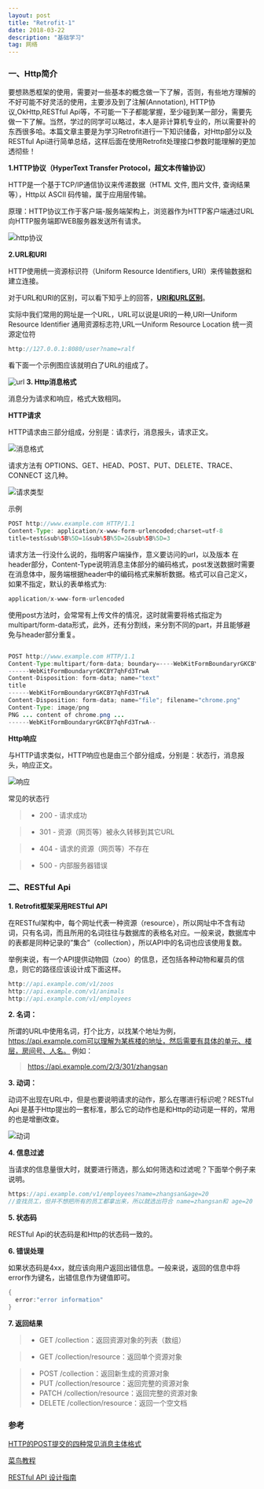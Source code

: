 ```yaml
---
layout: post
title: "Retrofit-1"
date: 2018-03-22
description: "基础学习"
tag: 网络
---
```


### 一、Http简介

要想熟悉框架的使用，需要对一些基本的概念做一下了解，否则，有些地方理解的不好可能不好灵活的使用，主要涉及到了注解(Annotation),
HTTP协议,OkHttp,RESTful Api等，不可能一下子都能掌握，至少碰到某一部分，需要先做一下了解。当然，学过的同学可以略过，本人是非计算机专业的，所以需要补的东西很多哈。本篇文章主要是为学习Retrofit进行一下知识储备，对Http部分以及RESTful Api进行简单总结，这样后面在使用Retrofit处理接口参数时能理解的更加透彻些！


 **1.HTTP协议（HyperText Transfer Protocol，超文本传输协议）**

HTTP是一个基于TCP/IP通信协议来传递数据（HTML 文件, 图片文件, 查询结果等），Http以 ASCII 码传输，属于应用层传输。

原理：HTTP协议工作于客户端-服务端架构上，浏览器作为HTTP客户端通过URL向HTTP服务端即WEB服务器发送所有请求。

![http协议](http://p0c1ordis.bkt.clouddn.com/retrofit-1-http.PNG)


**2.URL和URI**

HTTP使用统一资源标识符（Uniform Resource Identifiers, URI）来传输数据和建立连接。

对于URL和URI的区别，可以看下知乎上的回答，[**URI和URL区别**](https://www.zhihu.com/question/21950864)。

实际中我们常用的网址是一个URL，URL可以说是URI的一种,URI—Uniform Resource Identifier 通用资源标志符,URL—Uniform Resource Location 统一资源定位符
```java
http://127.0.0.1:8080/user?name=ralf
```
看下面一个示例图应该就明白了URL的组成了。

![url](http://p0c1ordis.bkt.clouddn.com/retrofit-1-url.PNG)
**3. Http消息格式**

消息分为请求和响应，格式大致相同。

**HTTP请求**

HTTP请求由三部分组成，分别是：请求行，消息报头，请求正文。

![消息格式](http://p0c1ordis.bkt.clouddn.com/retrofit-1-%E8%AF%B7%E6%B1%82%E7%BB%93%E6%9E%84.PNG)

请求方法有 OPTIONS、GET、HEAD、POST、PUT、DELETE、TRACE、CONNECT 这几种。

![请求类型](http://p0c1ordis.bkt.clouddn.com/retrofit-1-%E8%AF%B7%E6%B1%82%E7%B1%BB%E5%9E%8B.PNG)

示例

```java
POST http://www.example.com HTTP/1.1
Content-Type: application/x-www-form-urlencoded;charset=utf-8
title=test&sub%5B%5D=1&sub%5B%5D=2&sub%5B%5D=3
```

请求方法一行没什么说的，指明客户端操作，意义要访问的url，以及版本
在header部分，Content-Type说明消息主体部分的编码格式，post发送数据时需要在消息体中，服务端根据header中的编码格式来解析数据。格式可以自己定义，如果不指定，默认的表单格式为:

```java
application/x-www-form-urlencoded
```

使用post方法时，会常常有上传文件的情况，这时就需要将格式指定为 multipart/form-data形式，此外，还有分割线，来分割不同的part，并且能够避免与header部分重复。

```java

POST http://www.example.com HTTP/1.1
Content-Type:multipart/form-data; boundary=----WebKitFormBoundaryrGKCBY7qhFd3TrwA
------WebKitFormBoundaryrGKCBY7qhFd3TrwA
Content-Disposition: form-data; name="text"
title
------WebKitFormBoundaryrGKCBY7qhFd3TrwA
Content-Disposition: form-data; name="file"; filename="chrome.png"
Content-Type: image/png
PNG ... content of chrome.png ...
------WebKitFormBoundaryrGKCBY7qhFd3TrwA--
```

**Http响应**

与HTTP请求类似，HTTP响应也是由三个部分组成，分别是：状态行，消息报头，响应正文。

![响应](http://p0c1ordis.bkt.clouddn.com/retrofit-1-%E7%8A%B6%E6%80%81%E8%A1%8C.PNG)

常见的状态行

>* 200 - 请求成功

>* 301 - 资源（网页等）被永久转移到其它URL

>* 404 - 请求的资源（网页等）不存在

>* 500 - 内部服务器错误



### 二、RESTful Api

**1. Retrofit框架采用RESTful API**

在RESTful架构中，每个网址代表一种资源（resource），所以网址中不含有动词，只有名词，而且所用的名词往往与数据库的表格名对应。一般来说，数据库中的表都是同种记录的”集合”（collection），所以API中的名词也应该使用复数。

举例来说，有一个API提供动物园（zoo）的信息，还包括各种动物和雇员的信息，则它的路径应该设计成下面这样。


```java
http://api.example.com/v1/zoos
http://api.example.com/v1/animals
http://api.example.com/v1/employees

```
**2. 名词：**

所谓的URL中使用名词，打个比方，以找某个地址为例，https://api.example.com可以理解为某栋楼的地址，然后需要有具体的单元、楼层，房间号、人名。
例如：

> https://api.example.com/2/3/301/zhangsan

**3. 动词：**

动词不出现在URL中，但是也要说明请求的动作，那么在哪进行标识呢？RESTful Api 是基于Http提出的一套标准，那么它的动作也是和Http的动词是一样的，常用的也是增删改查。

![动词](http://p0c1ordis.bkt.clouddn.com/retrofit-1-%E5%8A%A8%E8%AF%8D.PNG)

**4. 信息过滤**

当请求的信息量很大时，就要进行筛选，那么如何筛选和过滤呢？下面举个例子来说明。

```java
https://api.example.com/v1/employees?name=zhangsan&age=20
//查找员工，但并不想把所有的员工都拿出来，所以就选出符合 name=zhangsan和 age=20 的员工
```
**5. 状态码**

RESTful Api的状态码是和Http的状态码一致的。

**6. 错误处理**

如果状态码是4xx，就应该向用户返回出错信息。一般来说，返回的信息中将error作为键名，出错信息作为键值即可。

```java
{
  error:"error information"
}
```

**7. 返回结果**

>* GET /collection：返回资源对象的列表（数组）

>* GET /collection/resource：返回单个资源对象

>* POST /collection：返回新生成的资源对象
>* PUT /collection/resource：返回完整的资源对象
>* PATCH /collection/resource：返回完整的资源对象
>* DELETE /collection/resource：返回一个空文档


### 参考

[HTTP的POST提交的四种常见消息主体格式](http://blog.csdn.net/zhongzh86/article/details/51354920)

[菜鸟教程](http://www.runoob.com/http/http-tutorial.html)

[RESTful API 设计指南](http://www.androidchina.net/3749.html)
